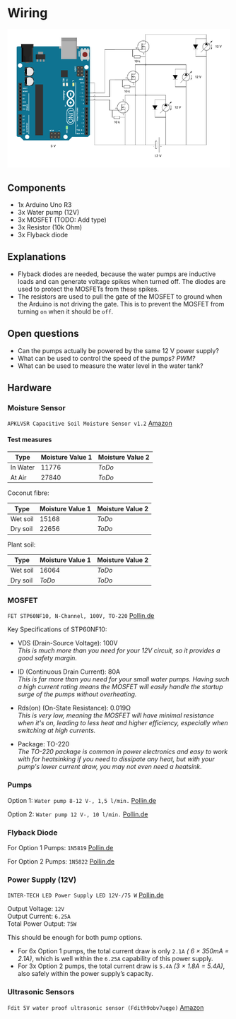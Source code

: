 # Wiring

![Wiring](./wiring.png)

## Components

- 1x Arduino Uno R3
- 3x Water pump (12V)
- 3x MOSFET (TODO: Add type)
- 3x Resistor (10k Ohm)
- 3x Flyback diode

## Explanations

- Flyback diodes are needed, because the water pumps are inductive loads and can generate voltage spikes when turned off. The diodes are used to protect the MOSFETs from these spikes.
- The resistors are used to pull the gate of the MOSFET to ground when the Arduino is not driving the gate. This is to prevent the MOSFET from turning `on` when it should be `off`.

## Open questions

- Can the pumps actually be powered by the same 12 V power supply?
- What can be used to control the speed of the pumps? _PWM?_
- What can be used to measure the water level in the water tank?

## Hardware

### Moisture Sensor

`APKLVSR Capacitive Soil Moisture Sensor v1.2` [Amazon](https://www.amazon.de/dp/B0CQNF7S7L?ref=ppx_yo2ov_dt_b_fed_asin_title)

#### Test measures

| Type     | Moisture Value 1 | Moisture Value 2 |
|----------|------------------|------------------|
| In Water | 11776            | _ToDo_           |
| At Air   | 27840            | _ToDo_           |

Coconut fibre:

| Type     | Moisture Value 1 | Moisture Value 2 |
|----------|------------------|------------------|
| Wet soil | 15168            | _ToDo_           |
| Dry soil | 22656            | _ToDo_           |

Plant soil:

| Type     | Moisture Value 1 | Moisture Value 2 |
|----------|------------------|------------------|
| Wet soil | 16064            | _ToDo_           |
| Dry soil | _ToDo_           | _ToDo_           |

### MOSFET

`FET STP60NF10, N-Channel, 100V, TO-220` [Pollin.de](https://www.pollin.de/p/fet-stp60nf10-n-cahnnel-100v-to-220-131022)

Key Specifications of STP60NF10:

- VDS (Drain-Source Voltage): 100V  
_This is much more than you need for your 12V circuit, so it provides a good safety margin._

- ID (Continuous Drain Current): 80A  
_This is far more than you need for your small water pumps. Having such a high current rating means the MOSFET will easily handle the startup surge of the pumps without overheating._

- Rds(on) (On-State Resistance): 0.019Ω  
_This is very low, meaning the MOSFET will have minimal resistance when it's on, leading to less heat and higher efficiency, especially when switching at high currents._

- Package: TO-220  
_The TO-220 package is common in power electronics and easy to work with for heatsinking if you need to dissipate any heat, but with your pump's lower current draw, you may not even need a heatsink._

### Pumps

Option 1: `Water pump 8-12 V-, 1,5 l/min.` [Pollin.de](https://www.pollin.de/p/wasserpumpe-8-12-v-1-5-l-min-330134)

Option 2: `Water pump 12 V-, 10 l/min.` [Pollin.de](https://www.pollin.de/p/wasserpumpe-12-v-10-l-min-330102)

### Flyback Diode

For Option 1 Pumps: `1N5819` [Pollin.de](https://www.pollin.de/p/schottky-diode-1n5819-140731)

For Option 2 Pumps: `1N5822` [Pollin.de](https://www.pollin.de/p/schottky-diode-1n5822-3-a-40-v-936059)

### Power Supply (12V)

`INTER-TECH LED Power Supply LED 12V-/75 W` [Pollin.de](https://www.pollin.de/p/inter-tech-led-netzteil-led-12v-75-w-537994)

Output Voltage: `12V`  
Output Current: `6.25A`  
Total Power Output: `75W`  

This should be enough for both pump options.

- For 6x Option 1 pumps, the total current draw is only `2.1A` _( 6 × 350mA = 2.1A)_, which is well within the `6.25A` capability of this power supply.
- For 3x Option 2 pumps, the total current draw is `5.4A` _(3 × 1.8A = 5.4A)_, also safely within the power supply’s capacity.

### Ultrasonic Sensors

`Fdit 5V water proof ultrasonic sensor (Fdith9obv7uqge)` [Amazon](https://www.amazon.de/dp/B07N5GHZVX?ref=ppx_yo2ov_dt_b_fed_asin_title)
